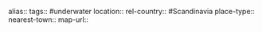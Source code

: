 alias::
tags:: #underwater
location::
rel-country:: #Scandinavia
place-type::
nearest-town::
map-url::
